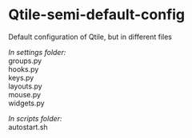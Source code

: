 # Qtile-semi-default-config
Default configuration of Qtile, but in different files

_In settings folder:_  
groups.py  
hooks.py  
keys.py  
layouts.py  
mouse.py  
widgets.py

_In scripts folder:_  
autostart.sh
